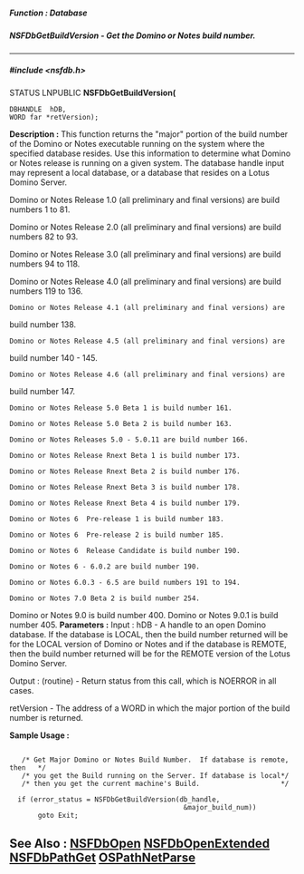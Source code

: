 ##### Function : Database
##### NSFDbGetBuildVersion - Get the Domino or Notes build number.
---
##### #include <nsfdb.h>
STATUS LNPUBLIC **NSFDbGetBuildVersion(**

	DBHANDLE  hDB,
	WORD far *retVersion);
**Description :**
This function returns the "major" portion of the build number of the Domino or 
Notes executable running on the system where the specified database resides. 
Use this information to determine what Domino or Notes release is running on a 
given system. The database handle input may represent a local database, or a 
database that resides on a Lotus Domino Server.

Domino or Notes Release 1.0 (all preliminary and final versions) are build 
numbers 1 to 81.

Domino or Notes Release 2.0 (all preliminary and final versions) are build 
numbers 82 to 93.

Domino or Notes Release 3.0 (all preliminary and final versions) are build 
numbers 94 to 118.

Domino or Notes Release 4.0 (all preliminary and final versions) are build 
numbers 119 to 136.

	Domino or Notes Release 4.1 (all preliminary and final versions) are 
build number 138.

	Domino or Notes Release 4.5 (all preliminary and final versions) are 
build number 140 - 145.

	Domino or Notes Release 4.6 (all preliminary and final versions) are 
build number 147.

	Domino or Notes Release 5.0 Beta 1 is build number 161. 

	Domino or Notes Release 5.0 Beta 2 is build number 163. 

	Domino or Notes Releases 5.0 - 5.0.11 are build number 166.

	Domino or Notes Release Rnext Beta 1 is build number 173.

	Domino or Notes Release Rnext Beta 2 is build number 176.

	Domino or Notes Release Rnext Beta 3 is build number 178.

	Domino or Notes Release Rnext Beta 4 is build number 179.

	Domino or Notes 6  Pre-release 1 is build number 183.

	Domino or Notes 6  Pre-release 2 is build number 185.

	Domino or Notes 6  Release Candidate is build number 190.

	Domino or Notes 6 - 6.0.2 are build number 190.

	Domino or Notes 6.0.3 - 6.5 are build numbers 191 to 194.

	Domino or Notes 7.0 Beta 2 is build number 254.

   Domino or Notes 9.0 is build number 400.
   Domino or Notes 9.0.1 is build number 405.
**Parameters :**
Input :
hDB  -  A handle to an open Domino database.  If the database is LOCAL, then the build number returned will be for the LOCAL  version of Domino or Notes and if the database is REMOTE, then the build number returned will be for the REMOTE version of the Lotus Domino Server.

Output :
(routine)  -  Return status from this call, which is NOERROR in all cases.


retVersion  -  The address of a WORD in which the major portion of the build number is returned.

**Sample Usage :**
```

   /* Get Major Domino or Notes Build Number.  If database is remote, then   */
   /* you get the Build running on the Server. If database is local*/
   /* then you get the current machine's Build.                    */
 
  if (error_status = NSFDbGetBuildVersion(db_handle,
                                           &major_build_num))
       goto Exit;

```
**See Also :**
[NSFDbOpen](D:/md_files/NSFDbOpen.md)
[NSFDbOpenExtended](D:/md_files/NSFDbOpenExtended.md)
[NSFDbPathGet](D:/md_files/NSFDbPathGet.md)
[OSPathNetParse](D:/md_files/OSPathNetParse.md)
---
